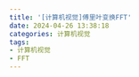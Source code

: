 ```yaml
---
title: '[计算机视觉]傅里叶变换FFT'
date: 2024-04-26 13:38:18
categories: 计算机视觉
tags: 
- 计算机视觉 
- FFT
---
```


# 